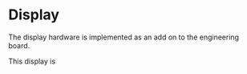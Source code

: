 # Display

The display hardware is implemented as an add on to the engineering board.

This display is
